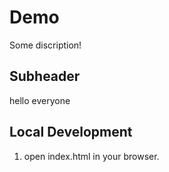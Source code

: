# Demo
Some discription!


## Subheader
hello everyone

## Local Development
1. open index.html in your browser.
